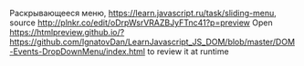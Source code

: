 Раскрывающееся меню, https://learn.javascript.ru/task/sliding-menu, source http://plnkr.co/edit/oDrpWsrVRAZBJyFTnc41?p=preview
Open https://htmlpreview.github.io/?https://github.com/IgnatovDan/LearnJavascript_JS_DOM/blob/master/DOM-Events-DropDownMenu/index.html to review it at runtime
